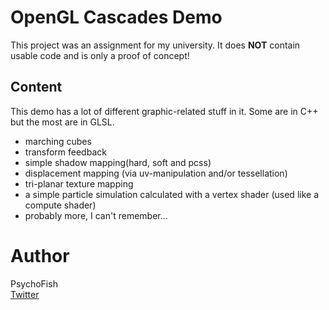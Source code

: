 # OpenGL Cascades Demo
This project was an assignment for my university. It does **NOT** contain usable code and is only a proof of concept!

## Content
This demo has a lot of different graphic-related stuff in it. Some are in C++ but the most are in GLSL.
- marching cubes
- transform feedback
- simple shadow mapping(hard, soft and pcss)
- displacement mapping (via uv-manipulation and/or tessellation)
- tri-planar texture mapping
- a simple particle simulation calculated with a vertex shader (used like a compute shader)
- probably more, I can't remember...


# Author
PsychoFish  
[Twitter](https://twitter.com/psychofish_)
